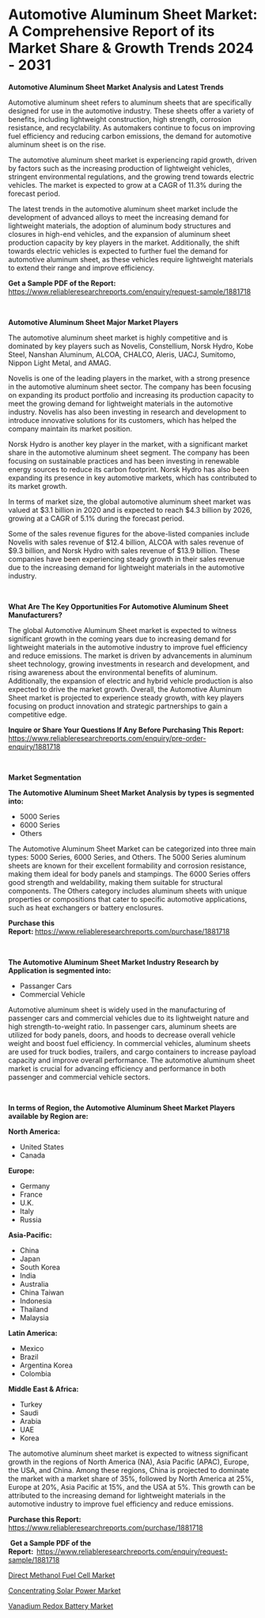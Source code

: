 <p><h1>Automotive Aluminum Sheet Market: A Comprehensive Report of its Market Share & Growth Trends 2024 - 2031</h1></p><p><strong>Automotive Aluminum Sheet Market Analysis and Latest Trends</strong></p>
<p><p>Automotive aluminum sheet refers to aluminum sheets that are specifically designed for use in the automotive industry. These sheets offer a variety of benefits, including lightweight construction, high strength, corrosion resistance, and recyclability. As automakers continue to focus on improving fuel efficiency and reducing carbon emissions, the demand for automotive aluminum sheet is on the rise.</p><p>The automotive aluminum sheet market is experiencing rapid growth, driven by factors such as the increasing production of lightweight vehicles, stringent environmental regulations, and the growing trend towards electric vehicles. The market is expected to grow at a CAGR of 11.3% during the forecast period.</p><p>The latest trends in the automotive aluminum sheet market include the development of advanced alloys to meet the increasing demand for lightweight materials, the adoption of aluminum body structures and closures in high-end vehicles, and the expansion of aluminum sheet production capacity by key players in the market. Additionally, the shift towards electric vehicles is expected to further fuel the demand for automotive aluminum sheet, as these vehicles require lightweight materials to extend their range and improve efficiency.</p></p>
<p><strong>Get a Sample PDF of the Report:&nbsp;</strong> <a href="https://www.reliableresearchreports.com/enquiry/request-sample/1881718">https://www.reliableresearchreports.com/enquiry/request-sample/1881718</a></p>
<p>&nbsp;</p>
<p><strong>Automotive Aluminum Sheet Major Market Players</strong></p>
<p><p>The automotive aluminum sheet market is highly competitive and is dominated by key players such as Novelis, Constellium, Norsk Hydro, Kobe Steel, Nanshan Aluminum, ALCOA, CHALCO, Aleris, UACJ, Sumitomo, Nippon Light Metal, and AMAG.</p><p>Novelis is one of the leading players in the market, with a strong presence in the automotive aluminum sheet sector. The company has been focusing on expanding its product portfolio and increasing its production capacity to meet the growing demand for lightweight materials in the automotive industry. Novelis has also been investing in research and development to introduce innovative solutions for its customers, which has helped the company maintain its market position.</p><p>Norsk Hydro is another key player in the market, with a significant market share in the automotive aluminum sheet segment. The company has been focusing on sustainable practices and has been investing in renewable energy sources to reduce its carbon footprint. Norsk Hydro has also been expanding its presence in key automotive markets, which has contributed to its market growth.</p><p>In terms of market size, the global automotive aluminum sheet market was valued at $3.1 billion in 2020 and is expected to reach $4.3 billion by 2026, growing at a CAGR of 5.1% during the forecast period.</p><p>Some of the sales revenue figures for the above-listed companies include Novelis with sales revenue of $12.4 billion, ALCOA with sales revenue of $9.3 billion, and Norsk Hydro with sales revenue of $13.9 billion. These companies have been experiencing steady growth in their sales revenue due to the increasing demand for lightweight materials in the automotive industry.</p></p>
<p>&nbsp;</p>
<p><strong>What Are The Key Opportunities For Automotive Aluminum Sheet Manufacturers?</strong></p>
<p><p>The global Automotive Aluminum Sheet market is expected to witness significant growth in the coming years due to increasing demand for lightweight materials in the automotive industry to improve fuel efficiency and reduce emissions. The market is driven by advancements in aluminum sheet technology, growing investments in research and development, and rising awareness about the environmental benefits of aluminum. Additionally, the expansion of electric and hybrid vehicle production is also expected to drive the market growth. Overall, the Automotive Aluminum Sheet market is projected to experience steady growth, with key players focusing on product innovation and strategic partnerships to gain a competitive edge.</p></p>
<p><strong>Inquire or Share Your Questions If Any Before Purchasing This Report:</strong> <a href="https://www.reliableresearchreports.com/enquiry/pre-order-enquiry/1881718">https://www.reliableresearchreports.com/enquiry/pre-order-enquiry/1881718</a></p>
<p>&nbsp;</p>
<p><strong>Market Segmentation</strong></p>
<p><strong>The Automotive Aluminum Sheet Market Analysis by types is segmented into:</strong></p>
<p><ul><li>5000 Series</li><li>6000 Series</li><li>Others</li></ul></p>
<p><p>The Automotive Aluminum Sheet Market can be categorized into three main types: 5000 Series, 6000 Series, and Others. The 5000 Series aluminum sheets are known for their excellent formability and corrosion resistance, making them ideal for body panels and stampings. The 6000 Series offers good strength and weldability, making them suitable for structural components. The Others category includes aluminum sheets with unique properties or compositions that cater to specific automotive applications, such as heat exchangers or battery enclosures.</p></p>
<p><strong>Purchase this Report:&nbsp;</strong><a href="https://www.reliableresearchreports.com/purchase/1881718">https://www.reliableresearchreports.com/purchase/1881718</a></p>
<p>&nbsp;</p>
<p><strong>The Automotive Aluminum Sheet Market Industry Research by Application is segmented into:</strong></p>
<p><ul><li>Passanger Cars</li><li>Commercial Vehicle</li></ul></p>
<p><p>Automotive aluminum sheet is widely used in the manufacturing of passenger cars and commercial vehicles due to its lightweight nature and high strength-to-weight ratio. In passenger cars, aluminum sheets are utilized for body panels, doors, and hoods to decrease overall vehicle weight and boost fuel efficiency. In commercial vehicles, aluminum sheets are used for truck bodies, trailers, and cargo containers to increase payload capacity and improve overall performance. The automotive aluminum sheet market is crucial for advancing efficiency and performance in both passenger and commercial vehicle sectors.</p></p>
<p>&nbsp;</p>
<p><strong>In terms of Region, the Automotive Aluminum Sheet Market Players available by Region are:</strong></p>
<p>
    <p> <strong> North America: </strong>
        <ul>
            <li>United States</li>
            <li>Canada</li>
        </ul>
        </p> 
    <p> <strong> Europe: </strong>
        <ul>
            <li>Germany</li>
            <li>France</li>
            <li>U.K.</li>
            <li>Italy</li>
            <li>Russia</li>
        </ul>
        </p> 
    <p> <strong> Asia-Pacific: </strong>
        <ul>
            <li>China</li>
            <li>Japan</li>
            <li>South Korea</li>
            <li>India</li>
            <li>Australia</li>
            <li>China Taiwan</li>
            <li>Indonesia</li>
            <li>Thailand</li>
            <li>Malaysia</li>
        </ul>
        </p> 
    <p> <strong> Latin America: </strong>
        <ul>
            <li>Mexico</li>
            <li>Brazil</li>
            <li>Argentina Korea</li>
            <li>Colombia</li>
        </ul>
        </p> 
    <p> <strong> Middle East & Africa: </strong>
        <ul>
            <li>Turkey</li>
            <li>Saudi</li>
            <li>Arabia</li>
            <li>UAE</li>
            <li>Korea</li>
        </ul>
    </p>
    </p>
<p><p>The automotive aluminum sheet market is expected to witness significant growth in the regions of North America (NA), Asia Pacific (APAC), Europe, the USA, and China. Among these regions, China is projected to dominate the market with a market share of 35%, followed by North America at 25%, Europe at 20%, Asia Pacific at 15%, and the USA at 5%. This growth can be attributed to the increasing demand for lightweight materials in the automotive industry to improve fuel efficiency and reduce emissions.</p></p>
<p><strong>Purchase this Report: </strong><a href="https://www.reliableresearchreports.com/purchase/1881718">https://www.reliableresearchreports.com/purchase/1881718</a></p>
<p>&nbsp;<strong>Get a Sample PDF of the Report:&nbsp;&nbsp;</strong><a href="https://www.reliableresearchreports.com/enquiry/request-sample/1881718">https://www.reliableresearchreports.com/enquiry/request-sample/1881718</a></p>
<p><strong></strong></p>
<p><p><a href="https://view.publitas.com/reportprime-1/direct-methanol-fuel-cell-market-offer-valuable-insights-into-market-size-market-share-market-trends-and-projections-spanning-from-2024-to-2031/">Direct Methanol Fuel Cell Market</a></p><p><a href="https://view.publitas.com/reportprime-1/global-concentrating-solar-power-market-by-types-applications-and-major-players-with-regional-growth-rate-analysis-and-development-situation-from-2024-to-2031/">Concentrating Solar Power Market</a></p><p><a href="https://view.publitas.com/reportprime-1/vanadium-redox-battery-market-insights-market-players-and-forecast-till-2031/">Vanadium Redox Battery Market</a></p></p>